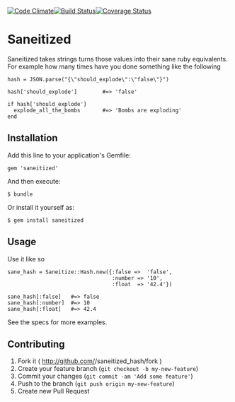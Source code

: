 [![Code Climate](https://codeclimate.com/github/bguest/saneitized.png)](https://codeclimate.com/github/bguest/saneitized)[![Build Status](https://travis-ci.org/bguest/saneitized.png?branch=master)](https://travis-ci.org/bguest/saneitized)[![Coverage Status](https://coveralls.io/repos/bguest/saneitized/badge.png)](https://coveralls.io/r/bguest/saneitized)

# Saneitized

Saneitized takes strings turns those values into their sane ruby equivalents. For example how many times have you done something like the following

    hash = JSON.parse("{\"should_explode\":\"false\"}")

    hash['should_explode']        #=> 'false'

    if hash['should_explode']
      explode_all_the_bombs       #=> 'Bombs are exploding'
    end

## Installation

Add this line to your application's Gemfile:

    gem 'saneitized'

And then execute:

    $ bundle

Or install it yourself as:

    $ gem install saneitized

## Usage

Use it like so

    sane_hash = Saneitize::Hash.new({:false =>  'false',
                                     :number => '10',
                                     :float  => '42.4'})

    sane_hash[:false]   #=> false
    sane_hash[:number]  #=> 10
    sane_hash[:float]   #=> 42.4

See the specs for more examples.

## Contributing

1. Fork it ( http://github.com/<my-github-username>/saneitized_hash/fork )
2. Create your feature branch (`git checkout -b my-new-feature`)
3. Commit your changes (`git commit -am 'Add some feature'`)
4. Push to the branch (`git push origin my-new-feature`)
5. Create new Pull Request
